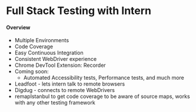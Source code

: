 Full Stack Testing with Intern
==============================

#### Overview
* Multiple Environments
* Code Coverage
* Easy Continuous Integration
* Consistent WebDriver experience
* Chrome DevTool Extension: Recorder
* Coming soon:
  * Automated Accessibility tests, Performance tests, and much more
* Leadfoot - lets intern talk to remote browsers
* Digdug - connects to remote WebDrivers
* remapIstanbul to get code coverage to be aware of source maps, works with any other testing framework
